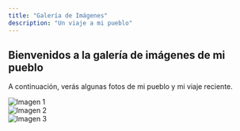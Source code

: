 ```yaml
---
title: "Galería de Imágenes"
description: "Un viaje a mi pueblo"
---
```


## Bienvenidos a la galería de imágenes de mi pueblo

A continuación, verás algunas fotos de mi pueblo y mi viaje reciente.

<div class="gallery">
  <div class="image">
    <img src="/data/fotos/imagen1.jpg" alt="Imagen 1" />
  </div>
  <div class="image">
    <img src="/data/fotos/imagen2.jpg" alt="Imagen 2" />
  </div>
  <div class="image">
    <img src="/data/fotos/imagen3.jpg" alt="Imagen 3" />
  </div>
</div>

